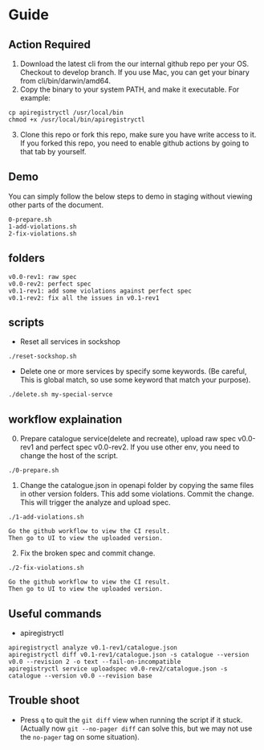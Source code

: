 # Guide

## Action Required

1. Download the latest cli from the our internal github repo per your OS. Checkout to develop branch. If you use Mac, you can get your binary from cli/bin/darwin/amd64.
2. Copy the binary to your system PATH, and make it executable. For example:
```
cp apiregistryctl /usr/local/bin
chmod +x /usr/local/bin/apiregistryctl
```
3. Clone this repo or fork this repo, make sure you have write access to it. If you forked this repo, you need to enable github actions by going to that tab by yourself.

## Demo

You can simply follow the below steps to demo in staging without viewing other parts of the document.

```
0-prepare.sh
1-add-violations.sh
2-fix-violations.sh
```

## folders

```
v0.0-rev1: raw spec
v0.0-rev2: perfect spec
v0.1-rev1: add some violations against perfect spec
v0.1-rev2: fix all the issues in v0.1-rev1
```

## scripts

* Reset all services in sockshop
```
./reset-sockshop.sh
```
* Delete one or more services by specify some keywords. (Be careful, This is global match, so use some keyword that match your purpose).
```
./delete.sh my-special-servce
```

## workflow explaination

0. Prepare catalogue service(delete and recreate), upload raw spec v0.0-rev1 and perfect spec v0.0-rev2. If you use other env, you need to change the host of the script.
```
./0-prepare.sh
```
1. Change the catalogue.json in openapi folder by copying the same files in other version folders. This add some violations. Commit the change. This will trigger the analyze and upload spec.
```
./1-add-violations.sh
```
    Go the github workflow to view the CI result.
    Then go to UI to view the uploaded version.
2. Fix the broken spec and commit change.
```
./2-fix-violations.sh
```
    Go the github workflow to view the CI result.
    Then go to UI to view the uploaded version.

## Useful commands

* apiregistryctl
```
apiregistryctl analyze v0.1-rev1/catalogue.json
apiregistryctl diff v0.1-rev1/catalogue.json -s catalogue --version v0.0 --revision 2 -o text --fail-on-incompatible
apiregistryctl service uploadspec v0.0-rev2/catalogue.json -s catalogue --version v0.0 --revision base
```

## Trouble shoot

* Press `q` to quit the `git diff` view when running the script if it stuck. (Actually now `git --no-pager diff` can solve this, but we may not use the `no-pager` tag on some situation).

